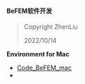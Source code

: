 #### BeFEM软件开发

> Copyright ZhenLiu
>
> 2022/10/14





**Environment for Mac**

- <a href = "Code_BeFEM_mac.md"  target = "_blank"> Code_BeFEM_mac</a>
- 
